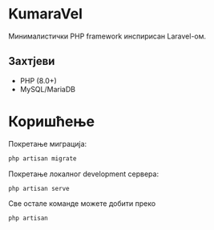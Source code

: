# KumaraVel

Минималистички PHP framework инспирисан Laravel-ом.

## Захтјеви

- PHP (8.0+)
- MySQL/MariaDB

# Коришћење

Покретање миграција:
```sh
php artisan migrate
```

Покретање локалног development сервера:
```sh
php artisan serve
```

Све остале команде можете добити преко
```sh
php artisan
```
